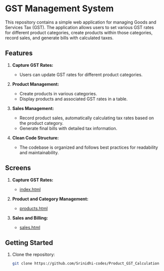 # GST Management System

This repository contains a simple web application for managing Goods and Services Tax (GST). The application allows users to set various GST rates for different product categories, create products within those categories, record sales, and generate bills with calculated taxes.

## Features

1. **Capture GST Rates:**
   - Users can update GST rates for different product categories.

2. **Product Management:**
   - Create products in various categories.
   - Display products and associated GST rates in a table.

3. **Sales Management:**
   - Record product sales, automatically calculating tax rates based on the product category.
   - Generate final bills with detailed tax information.

4. **Clean Code Structure:**
   - The codebase is organized and follows best practices for readability and maintainability.

## Screens

1. **Capture GST Rates:**
   - [index.html](index.html)

2. **Product and Category Management:**
   - [products.html](products.html)

3. **Sales and Billing:**
   - [sales.html](sales.html)

## Getting Started

1. Clone the repository:

   ```bash
   git clone https://github.com/Srinidhi-codes/Product_GST_Calculation.git
